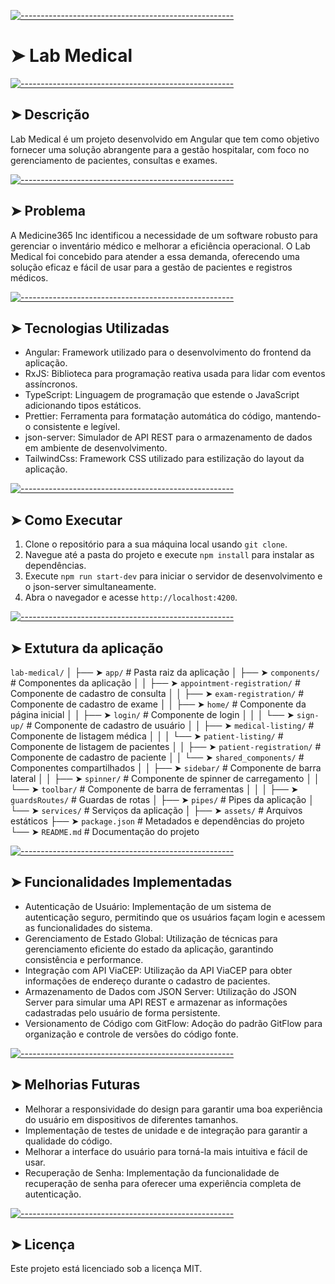 [![-----------------------------------------------------](https://raw.githubusercontent.com/andreasbm/readme/master/assets/lines/colored.png)](#lab-medical)

# ➤ Lab Medical


[![-----------------------------------------------------](https://raw.githubusercontent.com/andreasbm/readme/master/assets/lines/colored.png)](#descrio)

## ➤ Descrição

Lab Medical é um projeto desenvolvido em Angular que tem como objetivo fornecer uma solução abrangente para a gestão hospitalar, com foco no gerenciamento de pacientes, consultas e exames.


[![-----------------------------------------------------](https://raw.githubusercontent.com/andreasbm/readme/master/assets/lines/colored.png)](#problema)

## ➤ Problema

A Medicine365 Inc identificou a necessidade de um software robusto para gerenciar o inventário médico e melhorar a eficiência operacional. O Lab Medical foi concebido para atender a essa demanda, oferecendo uma solução eficaz e fácil de usar para a gestão de pacientes e registros médicos.


[![-----------------------------------------------------](https://raw.githubusercontent.com/andreasbm/readme/master/assets/lines/colored.png)](#tecnologias-utilizadas)

## ➤ Tecnologias Utilizadas

- Angular: Framework utilizado para o desenvolvimento do frontend da aplicação.
- RxJS: Biblioteca para programação reativa usada para lidar com eventos assíncronos.
- TypeScript: Linguagem de programação que estende o JavaScript adicionando tipos estáticos.
- Prettier: Ferramenta para formatação automática do código, mantendo-o consistente e legível.
- json-server: Simulador de API REST para o armazenamento de dados em ambiente de desenvolvimento.
- TailwindCss: Framework CSS utilizado para estilização do layout da aplicação.



[![-----------------------------------------------------](https://raw.githubusercontent.com/andreasbm/readme/master/assets/lines/colored.png)](#como-executar)

## ➤ Como Executar

1. Clone o repositório para a sua máquina local usando `git clone`.
2. Navegue até a pasta do projeto e execute `npm install` para instalar as dependências.
3. Execute `npm run start-dev` para iniciar o servidor de desenvolvimento e o json-server simultaneamente.
4. Abra o navegador e acesse `http://localhost:4200`.



[![-----------------------------------------------------](https://raw.githubusercontent.com/andreasbm/readme/master/assets/lines/colored.png)](#estrutura)

## ➤ Extutura da aplicação

`lab-medical/`
│
├── ➤ `app/` # Pasta raiz da aplicação
│ ├── ➤ `components/` # Componentes da aplicação
│ │ ├── ➤ `appointment-registration/` # Componente de cadastro de consulta
│ │ ├── ➤ `exam-registration/` # Componente de cadastro de exame
│ │ ├── ➤ `home/` # Componente da página inicial
│ │ ├── ➤ `login/` # Componente de login
│ │ │ └── ➤ `sign-up/` # Componente de cadastro de usuário
│ │ ├── ➤ `medical-listing/` # Componente de listagem médica
│ │ │ └── ➤ `patient-listing/` # Componente de listagem de pacientes
│ │ ├── ➤ `patient-registration/` # Componente de cadastro de paciente
│ │ └── ➤ `shared_components/` # Componentes compartilhados
│ │ ├── ➤ `sidebar/` # Componente de barra lateral
│ │ ├── ➤ `spinner/` # Componente de spinner de carregamento
│ │ └── ➤ `toolbar/` # Componente de barra de ferramentas
│ │
│ ├── ➤ `guardsRoutes/` # Guardas de rotas
│ ├── ➤ `pipes/` # Pipes da aplicação
│ └── ➤ `services/` # Serviços da aplicação
│
├── ➤ `assets/` # Arquivos estáticos
├── ➤ `package.json` # Metadados e dependências do projeto
└── ➤ `README.md` # Documentação do projeto


[![-----------------------------------------------------](https://raw.githubusercontent.com/andreasbm/readme/master/assets/lines/colored.png)](#funcionalidades-implementadas)

## ➤ Funcionalidades Implementadas

- Autenticação de Usuário: Implementação de um sistema de autenticação seguro, permitindo que os usuários façam login e acessem as funcionalidades do sistema.
- Gerenciamento de Estado Global: Utilização de técnicas para gerenciamento eficiente do estado da aplicação, garantindo consistência e performance.
- Integração com API ViaCEP: Utilização da API ViaCEP para obter informações de endereço durante o cadastro de pacientes.
- Armazenamento de Dados com JSON Server: Utilização do JSON Server para simular uma API REST e armazenar as informações cadastradas pelo usuário de forma persistente.
- Versionamento de Código com GitFlow: Adoção do padrão GitFlow para organização e controle de versões do código fonte.



[![-----------------------------------------------------](https://raw.githubusercontent.com/andreasbm/readme/master/assets/lines/colored.png)](#melhorias-futuras)

## ➤ Melhorias Futuras

- Melhorar a responsividade do design para garantir uma boa experiência do usuário em dispositivos de diferentes tamanhos.
- Implementação de testes de unidade e de integração para garantir a qualidade do código.
- Melhorar a interface do usuário para torná-la mais intuitiva e fácil de usar.
- Recuperação de Senha: Implementação da funcionalidade de recuperação de senha para oferecer uma experiência completa de autenticação.



[![-----------------------------------------------------](https://raw.githubusercontent.com/andreasbm/readme/master/assets/lines/colored.png)](#licena)

## ➤ Licença

Este projeto está licenciado sob a licença MIT.